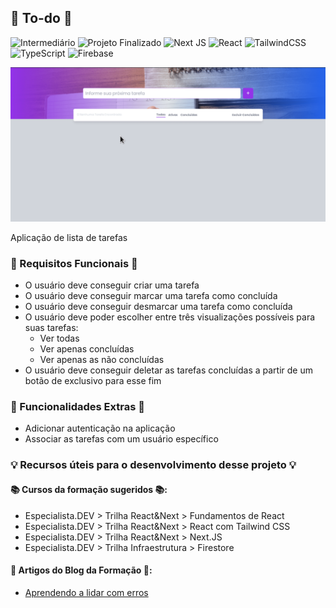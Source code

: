 ## 🌟 To-do 🌟

![Intermediário](https://img.shields.io/badge/intermediário-3f50e7?style=for-the-badge)
![Projeto Finalizado](https://img.shields.io/badge/projeto%20finalizado-00a154?style=for-the-badge)
![Next JS](https://img.shields.io/badge/Next-black?style=for-the-badge&logo=next.js&logoColor=white)
![React](https://img.shields.io/badge/react-%2320232a.svg?style=for-the-badge&logo=react&logoColor=%2361DAFB)
![TailwindCSS](https://img.shields.io/badge/tailwindcss-%2338B2AC.svg?style=for-the-badge&logo=tailwind-css&logoColor=white)
![TypeScript](https://img.shields.io/badge/typescript-%23007ACC.svg?style=for-the-badge&logo=typescript&logoColor=white)
![Firebase](https://img.shields.io/badge/firebase-a09021?style=for-the-badge&logo=firebase&logoColor=ffad84)

![Gif mostrando o funcionamento da aplicação](https://github.com/aplicacoesdev/docs/blob/main/todo/imagens/main.gif?raw=true)

Aplicação de lista de tarefas

### 📝 Requisitos Funcionais 📝

- O usuário deve conseguir criar uma tarefa
- O usuário deve conseguir marcar uma tarefa como concluída
- O usuário deve conseguir desmarcar uma tarefa como concluída
- O usuário deve poder escolher entre três visualizações possíveis para suas tarefas:
  - Ver todas
  - Ver apenas concluídas
  - Ver apenas as não concluídas
- O usuário deve conseguir deletar as tarefas concluídas a partir de um botão de exclusivo para esse fim

### 📝 Funcionalidades Extras 📝

- Adicionar autenticação na aplicação
- Associar as tarefas com um usuário específico

### 💡 Recursos úteis para o desenvolvimento desse projeto 💡

#### 📚 Cursos da formação sugeridos 📚:

- Especialista.DEV > Trilha React&Next > Fundamentos de React
- Especialista.DEV > Trilha React&Next > React com Tailwind CSS
- Especialista.DEV > Trilha React&Next > Next.JS
- Especialista.DEV > Trilha Infraestrutura > Firestore

#### 📰 Artigos do Blog da Formação 📰:

- [Aprendendo a lidar com erros](https://blog.formacao.dev/aprendendo-a-lidar-com-erros/)
